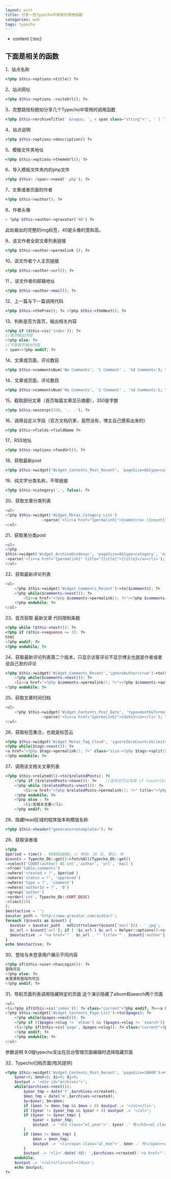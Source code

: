 ```yaml
---
layout: post
title: 分享一些Typecho中常用的调用函数
categories: web
tags: typecho
---
```


* content
{:toc}

## 下面是相关的函数

1、站点名称

```php
<?php $this->options->title() ?>
```

2、站点网址

```php
<?php $this->options ->siteUrl(); ?>
```

3、完整路径标题如分享几个Typecho中常用的调用函数

```php
<?php $this->archiveTitle(' &raquo; ', < span class="string">'', ' | '); ?><?php $this ->options->title(); ?>
```



4、站点说明

```php
<?php $this->options->description() ?>
```

5、模板文件夹地址

```php
<?php $this->options->themeUrl(); ?>
```

6、导入模板文件夹内的php文件

```php
<?php $this< /span>->need('.php'); ?> 
```

7、文章或者页面的作者

```php
<?php $this->author(); ?>
```

8、作者头像

```php
< ?php $this->author->gravatar('40') ?>
```

此处输出的完整的img标签，40是头像的宽和高。

9、该文作者全部文章列表链接

```php
<?php $this->author->permalink (); ?>
```

10、该文作者个人主页链接

```php
<?php $this->author->url(); ?>
```

11 、该文作者的邮箱地址

```php
<?php $this->author->mail(); ?>
```

12、上一篇与下一篇调用代码

```php
<?php $this->thePrev(); ?> <?php $this->theNext(); ?>
```

13、判断是否为首页，输出相关内容

```php
<?php if ($this->is('index')): ?>
//首页输出内容
<?php else: ?>
//不是首页输出内容
< span><?php endif; ?>
```

14、文章或页面，评论数目

```php
<?php $this->commentsNum('No Comments', '1 Comment' , '%d Comments'); ?>
```

14、文章或页面，评论数目

```php
<?php $this->commentsNum('No Comments', '1 Comment' , '%d Comments'); ?>
```

15、截取部份文章（首页每篇文章显示摘要），350是字数

```php
<?php $this->excerpt(350, '.. .'); ?>
```

16、调用自定义字段（官方文档坑爹，竟然没有，博主自己摸索出来的）

```php
<?php $this->fields->fieldName ?>
```

17、RSS地址

```php
<?php $this->options->feedUrl(); ?>
```

18、获取最新post

```php
<?php $this->widget('Widget_Contents_Post_Recent', 'pageSize=8&type=category')->parse('<li><a href="{permalink}">{title}</a></li>'); ?>
```

19、纯文字分类名称，不带链接

```php
<?php $this->category(',', false); ?>
```

20、获取文章分类列表

```php
<ul>
<?php $this->widget('Widget_Metas_Category_List')
                ->parse('<li><a href="{permalink}">{name}</a> ({count})</li>'); ?>
</ul>
```

21、获取某分类post

```php
<ul>
<?php 
$this->widget('Widget_Archive@indexyc', 'pageSize=8&type=category', 'mid=1')
->parse('<li><a href="{permalink}" title="{title}">{title}</a></li>'); ?>
</ul>
```

22、获取最新评论列表

```php
<ul>
    <?php $this->widget('Widget_Comments_Recent')->to($comments); ?>
    <?php while($comments->next()): ?>
        <li><a href="<?php $comments->permalink(); ?>"><?php $comments->author(false); ?></a>: <?php $comments->excerpt(50, '...'); ?></li>
    <?php endwhile; ?>
</ul>
```

23、首页获取 最新文章 代码限制条数

```php
<?php while ($this->next()): ?>
<?php if ($this->sequence <= 3): ?>
html
<?php endif; ?>
<?php endwhile; ?>
```

24、获取最新评论列表第二个版本，只显示访客评论不显示博主也就是作者或者说自己发的评论

```php
<?php $this->widget('Widget_Comments_Recent','ignoreAuthor=true')->to($comments); ?>
    <?php while($comments->next()): ?>
    <li><a href="<?php $comments->permalink(); ?>"><?php $comments->author(false); ?></a>: <?php $comments->excerpt(50, '...'); ?></li>
<?php endwhile; ?>
```

25、获取文章时间归档

```php
<ul>
    <?php $this->widget('Widget_Contents_Post_Date', 'type=month&format=F Y')
                ->parse('<li><a href="{permalink}">{date}</a></li>'); ?>
</ul>
```

26、获取标签集合，也就是标签云

```php
<?php $this->widget('Widget_Metas_Tag_Cloud', 'ignoreZeroCount=1&limit=28')->to($tags); ?>
<?php while($tags->next()): ?>
<a href="<?php $tags->permalink(); ?>" class="size-<?php $tags->split(5, 10, 20, 30); ?>"><?php $tags->name(); ?></a>
<?php endwhile; ?>
```

27、调用该文相关文章列表

```php
<?php $this->related(5)->to($relatedPosts); ?>
    <?php if ($relatedPosts->have()): ?>    //这句也可以写成 if (count($relatedPosts->stack))
    <?php while ($relatedPosts->next()): ?>
        <li><a href="<?php $relatedPosts->permalink(); ?>" title="<?php $relatedPosts->title(); ?>"><?php $relatedPosts->title(); ?></a></li>
    <?php endwhile; ?>
    <?php else : ?>
        <li>无相关文章</li>
    <?php endif; ?>
```

28、隐藏head区域的程序版本和模版名称

```php
<?php $this->header("generator=&template="); ?>
```

29、获取读者墙

```php
<?php
$period = time() - 999592000; // 時段: 30 天, 單位: 秒
$counts = Typecho_Db::get()->fetchAll(Typecho_Db::get()
->select('COUNT(author) AS cnt','author', 'url', 'mail')
->from('table.comments')
->where('created > ?', $period )
->where('status = ?', 'approved')
->where('type = ?', 'comment')
->where('authorId = ?', '0')
->group('author')
->order('cnt', Typecho_Db::SORT_DESC)
->limit(25)
);
$mostactive = '';
$avatar_path = 'http://www.gravatar.com/avatar/';
foreach ($counts as $count) {
  $avatar = $avatar_path . md5(strtolower($count['mail'])) . '.jpg';
  $c_url = $count['url']; if ( !$c_url ) $c_url = Helper::options()->siteUrl;
  $mostactive .= "<a href='" . $c_url . "' title='" . $count['author'] . " (参与" . $count['cnt'] . "次互动)' target='_blank'><img src='" . $avatar . "' alt='" . $count['author'] . "的头像' class='avatar' width='32' height='32' /></a>\n";
}
echo $mostactive; ?>
```

30、登陆与未登录用户展示不同内容

```php
<?php if($this->user->hasLogin()): ?>
登陆可见
<?php else: ?>
未登录和登陆均可见
<?php endif; ?>
```

31、导航页面列表调用隐藏特定的页面 这个演示隐藏了album和search两个页面

```php
<ul>
<li<?php if($this->is('index')): ?> class="current"<?php endif; ?>><a href="<?php $this->options->siteUrl(); ?>">主页</a></li>
<?php $this->widget('Widget_Contents_Page_List')->to($pages); ?>
    <?php while($pages->next()): ?>
    <?php if (($pages->slug != 'album') && ($pages->slug != 'search')): ?>
    <li<?php if($this->is('page', $pages->slug)): ?> class="current"<?php endif; ?>><a href="<?php $pages->permalink(); ?>" title="<?php $pages->title(); ?>"><?php $pages->title(); ?></a></li>
    <?php endif; ?>
    <?php endwhile; ?>
</ul>
```

参数说明
9.0版typecho支出在后台管理页面编辑时选择隐藏页面

32、Typecho归档页面(牧风提供)

```php
<?php $this->widget('Widget_Contents_Post_Recent', 'pageSize=10000')->to($archives);
    $year=0; $mon=0; $i=0; $j=0;
    $output = '<div id="archives">';
    while($archives->next()):
        $year_tmp = date('Y',$archives->created);
        $mon_tmp = date('m',$archives->created);
        $y=$year; $m=$mon;
        if ($mon != $mon_tmp && $mon > 0) $output .= '</ul></li>';
        if ($year != $year_tmp && $year > 0) $output .= '</ul>';
        if ($year != $year_tmp) {
            $year = $year_tmp;
            $output .= '<h3 class="al_year">'. $year .' 年</h3><ul class="al_mon_list">'; //输出年份
        }
        if ($mon != $mon_tmp) {
            $mon = $mon_tmp;
            $output .= '<li><span class="al_mon">'. $mon .' 月</span><ul class="al_post_list">'; //输出月份
        }
        $output .= '<li>'.date('d日: ',$archives->created).'<a href="'.$archives->permalink .'">'. $archives->title .'</a> <em>('. $archives->commentsNum.')</em></li>'; //输出文章日期和标题
    endwhile;
    $output .= '</ul></li></ul></div>';
    echo $output;
?>
```
